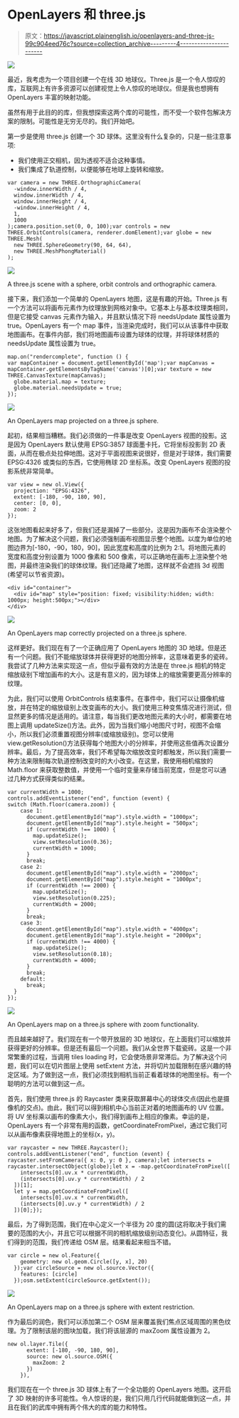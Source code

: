 # OpenLayers 和 three.js

> 原文：<https://javascript.plainenglish.io/openlayers-and-three-js-99c904eed76c?source=collection_archive---------4----------------------->

![](img/83c4fdfe1d40e88054b53163d099ad97.png)

最近，我考虑为一个项目创建一个在线 3D 地球仪。Three.js 是一个令人惊叹的库，互联网上有许多资源可以创建视觉上令人惊叹的地球仪。但是我也想拥有 OpenLayers 丰富的映射功能。

虽然有用于此目的的库，但我想探索这两个库的可能性，而不受一个软件包解决方案的限制。可能性是无穷无尽的。我们开始吧。

第一步是使用 three.js 创建一个 3D 球体。这里没有什么复杂的，只是一些注意事项:

*   我们使用正交相机，因为透视不适合这种事情。
*   我们集成了轨道控制，以便能够在地球上旋转和缩放。

```
var camera = new THREE.OrthographicCamera(
  -window.innerWidth / 4,
  window.innerWidth / 4,
  window.innerHeight / 4,
  -window.innerHeight / 4,
  1,
  1000
);camera.position.set(0, 0, 100);var controls = new THREE.OrbitControls(camera, renderer.domElement);var globe = new THREE.Mesh(
  new THREE.SphereGeometry(90, 64, 64),
  new THREE.MeshPhongMaterial()
);
```

![](img/b6ccf204b12d941164c7e80e224bc549.png)

A three.js scene with a sphere, orbit controls and orthographic camera.

接下来，我们添加一个简单的 OpenLayers 地图，这是有趣的开始。Three.js 有一个方法可以将画布元素作为纹理放到网格对象中。它基本上与基本纹理类相同，但是它接受 canvas 元素作为输入，并且默认情况下将 needsUpdate 属性设置为 true。OpenLayers 有一个 map 事件，当渲染完成时，我们可以从该事件中获取地图画布。在事件内部，我们将地图画布设置为球体的纹理，并将球体材质的 needsUpdate 属性设置为 true。

```
map.on("rendercomplete", function () {
var mapContainer = document.getElementById('map');var mapCanvas = mapContainer.getElementsByTagName('canvas')[0];var texture = new THREE.CanvasTexture(mapCanvas);
  globe.material.map = texture;
  globe.material.needsUpdate = true;
});
```

![](img/031afac8aeb00262508ae6498a0d0c9b.png)

An OpenLayers map projected on a three.js sphere.

起初，结果相当糟糕。我们必须做的一件事是改变 OpenLayers 视图的投影。这是因为 OpenLayers 默认使用 EPSG:3857 球面墨卡托，它将坐标投影到 2D 表面，从而在极点处拉伸地图。这对于平面视图来说很好，但是对于球体，我们需要 EPSG:4326 或类似的东西，它使用椭球 2D 坐标系。改变 OpenLayers 视图的投影系统非常简单。

```
var view = new ol.View({
  projection: "EPSG:4326",
  extent: [-180, -90, 180, 90],
  center: [0, 0],
  zoom: 2
});
```

这张地图看起来好多了，但我们还是漏掉了一些部分。这是因为画布不会渲染整个地图。为了解决这个问题，我们必须强制画布视图显示整个地图。以度为单位的地图边界为[-180，-90，180，90]，因此宽度和高度的比例为 2:1。将地图元素的宽度和高度分别设置为 1000 像素和 500 像素，可以正确地在画布上渲染整个地图，并最终渲染我们的球体纹理。我们还隐藏了地图，这样就不会遮挡 3d 视图(希望可以节省资源)。

```
<div id="container">
  <div id="map" style="position: fixed; visibility:hidden; width: 1000px; height:500px;"></div>
</div>
```

![](img/c71ea17eedfbdbd56c610e7dc0daa5f0.png)

An OpenLayers map correctly projected on a three.js sphere.

这样更好。我们现在有了一个正确应用了 OpenLayers 地图的 3D 地球。但是还有一个问题。我们不能缩放球体并获得更好的地图分辨率，这意味着更多的瓷砖。我尝试了几种方法来实现这一点，但似乎最有效的方法是在 three.js 相机的特定缩放级别下增加画布的大小。这是有意义的，因为球体上的缩放需要更高分辨率的纹理。

为此，我们可以使用 OrbitControls 结束事件。在事件中，我们可以让摄像机缩放，并在特定的缩放级别上改变画布的大小。我们使用三种变焦情况进行测试，但显然更多的情况是适用的。请注意，每当我们更改地图元素的大小时，都需要在地图上调用 updateSize()方法。此外，因为当我们缩小地图尺寸时，视图不会缩小，所以我们必须重置视图分辨率(或缩放级别)。您可以使用 view.getResolution()方法获得每个地图大小的分辨率，并使用这些值再次设置分辨率。最后，为了提高效率，我们不希望每次缩放改变时都触发，所以我们需要一种方法来限制每次轨道控制改变时的大小改变。在这里，我使用相机缩放的 Math.floor 来获取整数值，并使用一个临时变量来存储当前宽度，但是您可以通过几种方式获得类似的结果。

```
var currentWidth = 1000;
controls.addEventListener("end", function (event) {
switch (Math.floor(camera.zoom)) {
    case 1:
      document.getElementById("map").style.width = "1000px";
      document.getElementById("map").style.height = "500px";
      if (currentWidth !== 1000) {
        map.updateSize();
        view.setResolution(0.36);
        currentWidth = 1000;
      }
      break;
    case 2:
      document.getElementById("map").style.width = "2000px";
      document.getElementById("map").style.height = "1000px";
      if (currentWidth !== 2000) {
        map.updateSize();
        view.setResolution(0.225);
        currentWidth = 2000;
      }
      break;
    case 3:
      document.getElementById("map").style.width = "4000px";
      document.getElementById("map").style.height = "2000px";
      if (currentWidth !== 4000) {
        map.updateSize();
        view.setResolution(0.18);
        currentWidth = 4000;
      }
      break;
    default:
      break;
  }
});
```

![](img/949f902e9b688b3928bd1a840e123c14.png)

An OpenLayers map on a three.js sphere with zoom functionality.

而且越来越好了。我们现在有一个带开放层的 3D 地球仪，在上面我们可以缩放并获得更好的分辨率。但是还有最后一个问题。我们从全世界下载瓷砖。这是一个非常繁重的过程，当调用 tiles loading 时，它会使场景非常滞后。为了解决这个问题，我们可以在切片图层上使用 setExtent 方法，并将切片加载限制在感兴趣的特定区域。为了做到这一点，我们必须找到相机当前正看着球体的地图坐标。有一个聪明的方法可以做到这一点。

首先，我们使用 three.js 的 Raycaster 类来获取屏幕中心的球体交点(因此也是摄像机的交点)。由此，我们可以得到相机中心当前正对着的地图画布的 UV 位置。将 UV 坐标乘以画布的像素大小，我们得到画布上相应的像素。幸运的是，OpenLayers 有一个非常有用的函数，getCoordinateFromPixel，通过它我们可以从画布像素获得地图上的坐标(x，y)。

```
var raycaster = new THREE.Raycaster();
controls.addEventListener("end", function (event) {
raycaster.setFromCamera({ x: 0, y: 0 }, camera);let intersects = raycaster.intersectObject(globe);let x = -map.getCoordinateFromPixel([
    intersects[0].uv.x * currentWidth,
    (intersects[0].uv.y * currentWidth) / 2
  ])[1];
  let y = map.getCoordinateFromPixel([
    intersects[0].uv.x * currentWidth,
    (intersects[0].uv.y * currentWidth) / 2
  ])[0];});
```

最后，为了得到范围，我们在中心定义一个半径为 20 度的圆(这将取决于我们需要的范围的大小，并且它可以根据不同的相机缩放级别动态变化)。从圆特征，我们得到的范围，我们传递给 OSM 层。结果看起来相当不错。

```
var circle = new ol.Feature({
    geometry: new ol.geom.Circle([y, x], 20)
  });var circleSource = new ol.source.Vector({
    features: [circle]
  });osm.setExtent(circleSource.getExtent());
```

![](img/77444c02bdc0b4aaaf1a267caec96c70.png)

An OpenLayers map on a three.js sphere with extent restriction.

作为最后的润色，我们可以添加第二个 OSM 层来覆盖我们焦点区域周围的黑色纹理。为了限制该层的图块加载，我们将该层源的 maxZoom 属性设置为 2。

```
new ol.layer.Tile({
      extent: [-180, -90, 180, 90],
      source: new ol.source.OSM({
        maxZoom: 2
      })
    }),
```

我们现在在一个 three.js 3D 球体上有了一个全功能的 OpenLayers 地图。这开启了 3D 映射的许多可能性。令人惊讶的是，我们只用几行代码就能做到这一点，并且在我们的武库中拥有两个伟大的库的能力和特性。